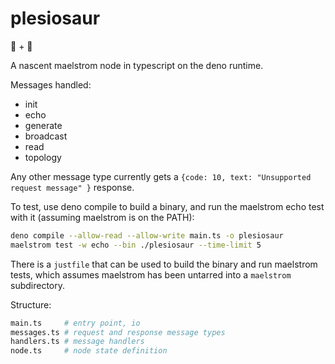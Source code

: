 # plesiosaur

🌊 + 🦕

A nascent maelstrom node in typescript on the deno runtime.

Messages handled:
- init
- echo
- generate
- broadcast
- read
- topology

Any other message type currently gets a `{code: 10, text: "Unsupported request message" }` response.

To test, use deno compile to build a binary, and run the maelstrom echo test with it (assuming maelstrom is on the PATH):

```bash
deno compile --allow-read --allow-write main.ts -o plesiosaur
maelstrom test -w echo --bin ./plesiosaur --time-limit 5
```

There is a `justfile` that can be used to build the binary and run maelstrom tests, which assumes maelstrom has been untarred into a `maelstrom` subdirectory.

Structure:

```bash
main.ts     # entry point, io
messages.ts # request and response message types
handlers.ts # message handlers
node.ts     # node state definition
```

